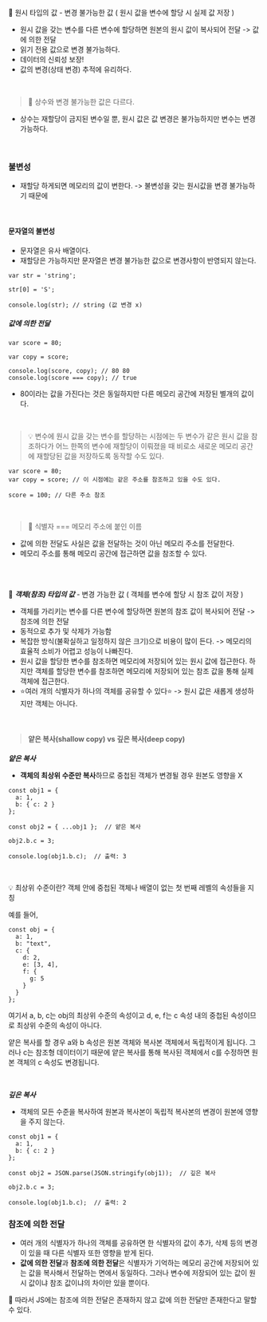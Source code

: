 📍 원시 타입의 값 - 변경 불가능한 값 ( 원시 값을 변수에 할당 시 실제 값 저장 )
- 원시 값을 갖는 변수를 다른 변수에 할당하면 원본의 원시 값이 복사되어 전달 -> 값에 의한 전달
- 읽기 전용 값으로 변경 불가능하다.
- 데이터의 신뢰성 보장!
- 값의 변경(상태 변경) 추적에 유리하다.

<br/>

> 📌 상수와 변경 불가능한 값은 다르다.
- 상수는 재할당이 금지된 변수일 뿐, 원시 값은 값 변경은 불가능하지만 변수는 변경 가능하다.

<br/>

### 불변성
- 재할당 하게되면 메모리의 값이 변한다. -> 불변성을 갖는 원시값을 변경 불가능하기 때문에

<br/>

#### 문자열의 불변성
- 문자열은 유사 배열이다.
- 재할당은 가능하지만 문자열은 변경 불가능한 값으로 변경사항이 반영되지 않는다.
 
```
var str = 'string';

str[0] = 'S';

console.log(str); // string (값 변경 x)
```

##### 값에 의한 전달
```
var score = 80;

var copy = score;

console.log(score, copy); // 80 80
console.log(score === copy); // true
```
- 80이라는 값을 가진다는 것은 동일하지만 다른 메모리 공간에 저장된 별개의 값이다.

<br/>

> 💡 변수에 원시 값을 갖는 변수를 할당하는 시점에는 두 변수가 같은 원시 값을 참조하다가 어느 한쪽의 변수에 재할당이 이뤄졌을 때 비로소 새로운 메모리 공간에 재할당된 값을 저장하도록 동작할 수도 있다.

```
var score = 80;  
var copy = score; // 이 시점에는 같은 주소를 참조하고 있을 수도 있다.

score = 100; // 다른 주소 참조
```


<br/>


> 📌 식별자 === 메모리 주소에 붙인 이름
- 값에 의한 전달도 사실은 값을 전달하는 것이 아닌 메모리 주소를 전달한다.
- 메모리 주소를 통해 메모리 공간에 접근하면 값을 참조할 수 있다.

<br/>
<br/>


📍 ***객체(참조) 타입의 값*** - 변경 가능한 값 ( 객체를 변수에 할당 시 참조 값이 저장 )
- 객체를 가리키는 변수를 다른 변수에 할당하면 원본의 참조 값이 복사되어 전달 -> 참조에 의한 전달
- 동적으로 추가 및 삭제가 가능함
- 복잡한 방식(불확실하고 일정하지 않은 크기)으로 비용이 많이 든다. -> 메모리의 효율적 소비가 어렵고 성능이 나빠진다.
- 원시 값을 할당한 변수를 참조하면 메모리에 저장되어 있는 원시 값에 접근한다. 하지만 객체를 할당한 변수를 참조하면 메모리에 저장되어 있는 참조 값을 통해 실제 객체에 접근한다.
- ⭐️여러 개의 식별자가 하나의 객체를 공유할 수 있다⭐️ -> 원시 값은 새롭게 생성하지만 객체는 아니다.

<br/>

> #### 얕은 복사(shallow copy) vs 깊은 복사(deep copy)
***얕은 복사***
- **객체의 최상위 수준만 복사**하므로 중첩된 객체가 변경될 경우 원본도 영향을 X

```
const obj1 = {
  a: 1,
  b: { c: 2 }
};

const obj2 = { ...obj1 };  // 얕은 복사

obj2.b.c = 3;

console.log(obj1.b.c);  // 출력: 3
```

<br/>

💡 최상위 수준이란? 
객체 안에 중첩된 객체나 배열이 없는 첫 번째 레벨의 속성들을 지칭

예를 들어, 
```
const obj = {
  a: 1,
  b: "text",
  c: {
    d: 2,
    e: [3, 4],
    f: {
      g: 5
    }
  }
};
```
여기서 a, b, c는 obj의 최상위 수준의 속성이고 d, e, f는 c 속성 내의 중첩된 속성이므로 최상위 수준의 속성이 아니다.

얕은 복사를 할 경우 a와 b 속성은 원본 객체와 복사본 객체에서 독립적이게 됩니다. 그러나 c는 참조형 데이터이기 때문에 얕은 복사를 통해 복사된 객체에서 c를 수정하면 원본 객체의 c 속성도 변경됩니다.

<br/>

***깊은 복사***
- 객체의 모든 수준을 복사하여 원본과 복사본이 독립적 복사본의 변경이 원본에 영향을 주지 않는다.

```
const obj1 = {
  a: 1,
  b: { c: 2 }
};

const obj2 = JSON.parse(JSON.stringify(obj1));  // 깊은 복사

obj2.b.c = 3;

console.log(obj1.b.c);  // 출력: 2

```

### 참조에 의한 전달
- 여러 개의 식별자가 하나의 객체를 공유하면 한 식별자의 값이 추가, 삭제 등의 변경이 있을 때 다른 식별자 또한 영향을 받게 된다.
- **값에 의한 전달**과 **참조에 의한 전달**은 식별자가 기억하는 메모리 공간에 저장되어 있는 값을 복사해서 전달하는 면에서 동일하다. 그러나 변수에 저장되어 있는 값이 원시 값이냐 참조 값이냐의 차이만 있을 뿐이다.

📌 따라서 JS에는 참조에 의한 전달은 존재하지 않고 값에 의한 전달만 존재한다고 말할 수 있다.

